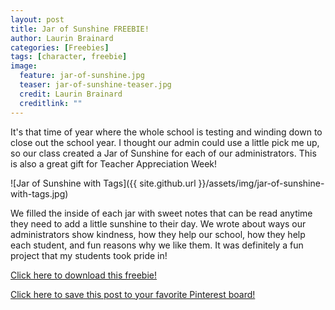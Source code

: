 ```yaml
---
layout: post
title: Jar of Sunshine FREEBIE!
author: Laurin Brainard
categories: [Freebies]
tags: [character, freebie]
image:
  feature: jar-of-sunshine.jpg
  teaser: jar-of-sunshine-teaser.jpg
  credit: Laurin Brainard
  creditlink: ""
---
```

It's that time of year where the whole school is testing and winding down to close out the school year. I thought our admin could use a little pick me up, so our class created a Jar of Sunshine for each of our administrators. This is also a great gift for Teacher Appreciation Week!

![Jar of Sunshine with Tags]({{ site.github.url }}/assets/img/jar-of-sunshine-with-tags.jpg)

We filled the inside of each jar with sweet notes that can be read anytime they need to add a little sunshine to their day. We wrote about ways our administrators show kindness, how they help our school, how they help each student, and fun reasons why we like them. It was definitely a fun project that my students took pride in! 

[Click here to download this freebie!](https://drive.google.com/file/d/177QmI-7DhZe4f3N7uPohlTLE9elhKkxJ/view?usp=sharing)

[Click here to save this post to your favorite Pinterest board!](https://pin.it/5zhnusspdrdjxc)